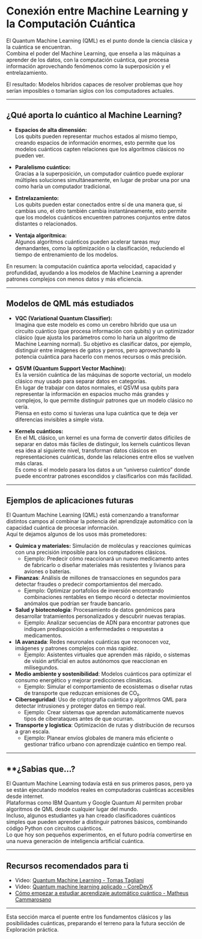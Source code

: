 # **Conexión entre Machine Learning y la Computación Cuántica** 

El Quantum Machine Learning (QML) es el punto donde la ciencia clásica y la cuántica se encuentran.  
Combina el poder del Machine Learning, que enseña a las máquinas a aprender de los datos, con la computación cuántica, que procesa información aprovechando fenómenos como la superposición y el entrelazamiento.

El resultado: Modelos híbridos capaces de resolver problemas que hoy serían imposibles o tomarían siglos con los computadores actuales.

---

## **¿Qué aporta lo cuántico al Machine Learning?**

- **Espacios de alta dimensión:**  
Los qubits pueden representar muchos estados al mismo tiempo, creando espacios de información enormes, esto permite que los modelos cuánticos capten relaciones que los algoritmos clásicos no pueden ver.

- **Paralelismo cuántico:**  
Gracias a la superposición, un computador cuántico puede explorar múltiples soluciones simultáneamente, en lugar de probar una por una como haría un computador tradicional.

- **Entrelazamiento:**  
Los qubits pueden estar conectados entre sí de una manera que, si cambias uno, el otro también cambia instantáneamente, esto permite que los modelos cuánticos encuentren patrones conjuntos entre datos distantes o relacionados.

- **Ventaja algorítmica:**  
Algunos algoritmos cuánticos pueden acelerar tareas muy demandantes, como la optimización o la clasificación, reduciendo el tiempo de entrenamiento de los modelos.

En resumen: la computación cuántica aporta velocidad, capacidad y profundidad, ayudando a los modelos de Machine Learning a aprender patrones complejos con menos datos y más eficiencia.


---

## **Modelos de QML más estudiados**

- **VQC (Variational Quantum Classifier):**  
  Imagina que este modelo es como un cerebro híbrido que usa un circuito cuántico (que procesa información con qubits) y un optimizador clásico (que ajusta los parámetros como lo haría un algoritmo de Machine Learning normal).  Su objetivo es clasificar datos, por ejemplo, distinguir entre imágenes de gatos y perros, pero aprovechando la potencia cuántica para hacerlo con menos recursos o más precisión.

- **QSVM (Quantum Support Vector Machine):**  
  Es la versión cuántica de las máquinas de soporte vectorial, un modelo clásico muy usado para separar datos en categorías.  
  En lugar de trabajar con datos normales, el QSVM usa qubits para representar la información en espacios mucho más grandes y complejos, lo que permite distinguir patrones que un modelo clásico no vería.  
  Piensa en esto como si tuvieras una lupa cuántica que te deja ver diferencias invisibles a simple vista.

- **Kernels cuánticos:**  
  En el ML clásico, un kernel es una forma de convertir datos difíciles de separar en datos más fáciles de distinguir, los kernels cuánticos llevan esa idea al siguiente nivel, transforman datos clásicos en representaciones cuánticas, donde las relaciones entre ellos se vuelven más claras.  
  Es como si el modelo pasara los datos a un “universo cuántico” donde puede encontrar patrones escondidos y clasificarlos con más facilidad.

---
## **Ejemplos de aplicaciones futuras**
El Quantum Machine Learning (QML) está comenzando a transformar distintos campos al combinar la potencia del aprendizaje automático con la capacidad cuántica de procesar información.  
Aquí te dejamos algunos de los usos más prometedores: 

- **Quimica y materiales:** Simulación de moléculas y reacciones químicas con una precisión imposible para los computadores clásicos.
    - Ejemplo: Predecir cómo reaccionará un nuevo medicamento antes de fabricarlo o diseñar materiales más resistentes y livianos para aviones o baterías.
- **Finanzas**: Análisis de millones de transacciones en segundos para detectar fraudes o predecir comportamientos del mercado.
    - Ejemplo: Optimizar portafolios de inversión encontrando combinaciones rentables en tiempo récord o detectar movimientos anómalos que podrían ser fraude bancario.
- **Salud y biotecnologia**: Procesamiento de datos genómicos para desarrollar tratamientos personalizados y descubrir nuevas terapias.
    - Ejemplo: Analizar secuencias de ADN para encontrar patrones que indiquen predisposición a enfermedades o respuestas a medicamentos.
- **IA avanzada**: Redes neuronales cuánticas que reconocen voz, imágenes y patrones complejos con más rapidez.
    - Ejemplo: Asistentes virtuales que aprenden más rápido, o sistemas de visión artificial en autos autónomos que reaccionan en milisegundos.
- **Medio ambiente y sostenibilidad**: Modelos cuánticos para optimizar el consumo energético y mejorar predicciones climáticas.
    - Ejemplo: Simular el comportamiento de ecosistemas o diseñar rutas de transporte que reduzcan emisiones de CO₂.
- **Ciberseguridad**: Uso de criptografía cuántica y algoritmos QML para detectar intrusiones y proteger datos en tiempo real.
    - Ejemplo: Crear sistemas que aprendan automáticamente nuevos tipos de ciberataques antes de que ocurran.
- **Transporte y logistica**: Optimización de rutas y distribución de recursos a gran escala.
    - Ejemplo: Planear envíos globales de manera más eficiente o gestionar tráfico urbano con aprendizaje cuántico en tiempo real.

---

## **¿Sabias que...?
El Quantum Machine Learning todavía está en sus primeros pasos, pero ya se están ejecutando modelos reales en computadoras cuánticas accesibles desde internet.  
Plataformas como IBM Quantum y Google Quantum AI permiten probar algoritmos de QML desde cualquier lugar del mundo.  
Incluso, algunos estudiantes ya han creado clasificadores cuánticos simples que pueden aprender a distinguir patrones básicos, combinando código Python con circuitos cuánticos.  
Lo que hoy son pequeños experimentos, en el futuro podría convertirse en una nueva generación de inteligencia artificial cuántica.

---

## **Recursos recomendados para ti**
- Video: [Quantum Machine Learning - Tomas Tagliani](https://youtu.be/F_E39gBPRF4?si=90icl8af6b6PgX15)
- Video: [Quantum machine learning aplicado - CoreDevX](https://www.youtube.com/watch?v=MDfilHEYyMY)
- [Cómo empezar a estudiar aprendizaje automático cuántico - Matheus Cammarosano](https://matheuscammarosanohidalgo.medium.com/how-to-start-studying-quantum-machine-learning-32be03961e6c)

---
Esta sección marca el puente entre los fundamentos clásicos y las posibilidades cuánticas, preparando el terreno para la futura sección de Exploración práctica.

